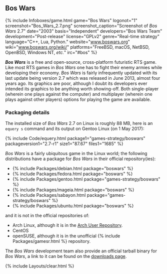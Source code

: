 ## Bos Wars
{% include Infoboxes/game.html game="Bos Wars" logonot="1" screenshot="Bos_Wars_2.7.png" screenshot_caption="Screenshot of <i>Bos Wars</i> 2.7" date="2003" basis="Independent" developers="Bos Wars Team" development="Post-release" license="GPLv2" genre="Real-time strategy" language="C++, Lua, Python." website="<a href='https://www.boswars.org/' link='_blank'>www.boswars.org</a>" wiki="<a href='https://www.boswars.org/wiki/' link='_blank'>www.boswars.org/wiki/</a>" platforms="FreeBSD, macOS, NetBSD, OpenBSD, Windows NT, <i>etc.</i>" irc="#bos" %}

***Bos Wars*** is a free and open-source, cross-platform futuristic RTS game. Like most RTS games in *Bos Wars* one has to fight their enemy armies while developing their economy. *Bos Wars* is fairly infrequently updated with its last update being version 2.7 which was released in June 2013, almost four years ago. Its graphics are poor, although I doubt its developers ever intended its graphics to be anything worth showing-off. Both single-player (wherein one plays against the computer) and multiplayer (wherein one plays against other players) options for playing the game are available.

### Packaging details
The installed size of *Bos Wars* 2.7 on Linux is roughly 88 MB, here is an `equery s` command and its output on Gentoo Linux (on 1 May 2017):

{% include Code/equery.html package1="games-strategy/boswars" packageversion1="2.7-r1" size1="87.67" files1="1685" %}

*Bos Wars* is a fairly ubiquitous game in the Linux world; the following distributions have a package for *Bos Wars* in their official repository(ies):

* {% include Packages/debian.html package="boswars" %}
* {% include Packages/fedora.html package="boswars" %}
* {% include Packages/gentoo.html package="games-strategy/boswars" %}
* {% include Packages/mageia.html package="boswars" %}
* {% include Packages/sabayon.html package="games-strategy/boswars" %}
* {% include Packages/ubuntu.html package="boswars" %}

and it is not in the official repositories of:

* Arch Linux, although it is in the [Arch User Repository](https://aur.archlinux.org/packages/boswars).
* CentOS
* openSUSE, although it is in the unofficial {% include Packages/gamesr.html %} repository.

The *Bos Wars* development team also provide an official tarball binary for *Bos Wars*, a link to it can be found on the [downloads page](https://www.boswars.org/download.shtml).

{% include Layouts/clear.html %}
